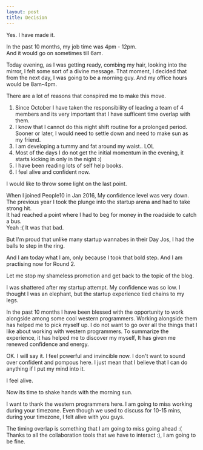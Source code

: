 ```yaml
---
layout: post
title: Decision
---
```


Yes. I have made it.

In the past 10 months, my job time was 4pm - 12pm.<br>
And it would go on sometimes till 6am.

Today evening, as I was getting ready, combing my hair, looking into the mirror, I felt some sort of a divine message. That moment, I decided that from the next day, I was going to be a morning guy.
And my office hours would be 8am-4pm.

There are a lot of reasons that conspired me to make this move.

1. Since October I have taken the responsibility of leading a team of 4 members and its very important that I have sufficent time overlap with them. <br>
2. I know that I cannot do this night shift routine for a prolonged period. Sooner or later, I would need to settle down and need to make sun as my friend.  <br>
3. I am developing a tummy and fat around my waist.. LOL  <br>
4. Most of the days I do not get the initial momentum in the evening, it starts kicking in only in the night :(  <br>
5. I have been reading lots of self help books.
5. I feel alive and confident now.  <br>

I would like to throw some light on the last point.

When I joined People10 in Jan 2016, My confidence level was very down.<br>
The previous year I took the plunge into the startup arena and had to take strong hit.<br>
It had reached a point where I had to beg for money in the roadside to catch a bus.<br>
Yeah :( It was that bad. <br>

But I'm proud that unlike many startup wannabes in their Day Jos, I had the balls to step in the ring.<br>

And I am today what I am, only because I took that bold step. And I am practising now for Round 2.

Let me stop my shameless promotion and get back to the topic of the blog.

I was shattered after my startup attempt. My confidence was so low.
I thought I was an elephant, but the startup experience tied chains to my legs.

In the past 10 months I have been blessed with the opportunity to work alongside among some cool western programmers.
Working alongside them has helped me to pick myself up. I do not want to go over all the things that I like about working with western programmers. To summarize the experience, it has helped me to discover my myself, It has given me renewed confidence and energy.

OK. I will say it.
I feel powerful and invincible now. I don't want to sound over confident and pompous here.
I just mean that I believe that I can do anything if I put my mind into it.

I feel alive.

Now its time to shake hands with the morning sun.

I want to thank the western programmers here. I am going to miss working during your timezone.
Even though we used to discuss for 10-15 mins, during your timezone, I felt alive with you guys.

The timing overlap is something that I am going to miss going ahead :(
Thanks to all the collaboration tools that we have to interact :), I am going to be fine.